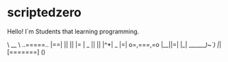 # scriptedzero

Hello! I`m Students that learning programming.

\              __
\    ..=====.. |==|
    ||     || |= |
 _  ||     || |^*| _
|=| o=,===,=o |__||=|
|_|  _______)~`)  |_|
    [=======]  ()  
